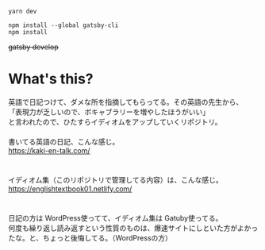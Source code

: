 ```
yarn dev

npm install --global gatsby-cli
npm install
```
~~gatsby develop~~

# What's this?
英語で日記つけて、ダメな所を指摘してもらってる。その英語の先生から、  
「表現力が乏しいので、ボキャブラリーを増やしたほうがいい」  
と言われたので、ひたすらイディオムをアップしていくリポジトリ。  
　  
書いてる英語の日記、こんな感じ。    
<https://kaki-en-talk.com/>  
　  
　  
イディオム集（このリポジトリで管理してる内容）は、こんな感じ。  
<https://englishtextbook01.netlify.com/>  
　  
　  
日記の方は WordPress使ってて、イディオム集は Gatuby使ってる。  
何度も繰り返し読み返すという性質のものは、爆速サイトにしといた方がよかったな。と、ちょっと後悔してる。（WordPressの方）
